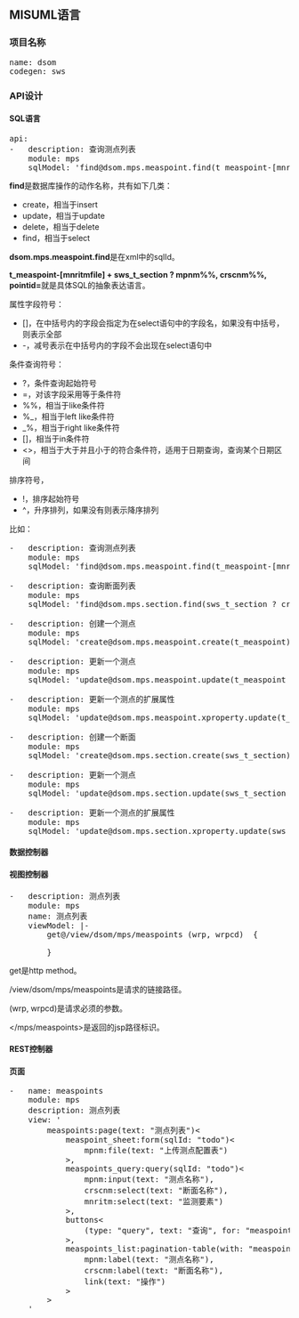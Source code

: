 ## MISUML语言

### 项目名称

<pre>
name: dsom
codegen: sws
</pre>

### API设计

#### SQL语言

<pre>
api:
-   description: 查询测点列表
    module: mps
    sqlModel: 'find@dsom.mps.measpoint.find(t_measpoint-[mnritmfile] + sws_t_section ? mpnm%%, crscnm%%, pointid=)'
</pre>

<b>find</b>是数据库操作的动作名称，共有如下几类：

- create，相当于insert
- update，相当于update
- delete，相当于delete
- find，相当于select

<b>dsom.mps.measpoint.find</b>是在xml中的sqlId。


<b>t_measpoint-[mnritmfile] + sws_t_section ? mpnm%%, crscnm%%, pointid=</b>就是具体SQL的抽象表达语言。

属性字段符号：

- []，在中括号内的字段会指定为在select语句中的字段名，如果没有中括号，则表示全部
- -，减号表示在中括号内的字段不会出现在select语句中

条件查询符号：

- ?，条件查询起始符号
- =，对该字段采用等于条件符
- %%，相当于like条件符
- %_，相当于left like条件符
- _%，相当于right like条件符
- []，相当于in条件符
- <>，相当于大于并且小于的符合条件符，适用于日期查询，查询某个日期区间

排序符号，

- !，排序起始符号
- ^，升序排列，如果没有则表示降序排列 

比如：

<pre>
-   description: 查询测点列表
    module: mps
    sqlModel: 'find@dsom.mps.measpoint.find(t_measpoint-[mnritmfile] + sws_t_section ? mpnm%%, crscnm%%, pointid=)'

-   description: 查询断面列表
    module: mps
    sqlModel: 'find@dsom.mps.section.find(sws_t_section ? crscnm%%, pointid=)'

-   description: 创建一个测点
    module: mps
    sqlModel: 'create@dsom.mps.measpoint.create(t_measpoint)'

-   description: 更新一个测点
    module: mps
    sqlModel: 'update@dsom.mps.measpoint.update(t_measpoint ? pointid=)'

-   description: 更新一个测点的扩展属性
    module: mps
    sqlModel: 'update@dsom.mps.measpoint.xproperty.update(t_measpoint[xproperty] ? pointid=)'

-   description: 创建一个断面
    module: mps
    sqlModel: 'create@dsom.mps.section.create(sws_t_section)'

-   description: 更新一个测点
    module: mps
    sqlModel: 'update@dsom.mps.section.update(sws_t_section ? crsc=)'

-   description: 更新一个测点的扩展属性
    module: mps
    sqlModel: 'update@dsom.mps.section.xproperty.update(sws_t_section[xproperty] ? crsc=)'
</pre>

#### 数据控制器

#### 视图控制器
<pre>
-   description: 测点列表
    module: mps
    name: 测点列表
    viewModel: |-
        get@/view/dsom/mps/measpoints (wrp, wrpcd) </mps/measpoints> {

        }
</pre>

get是http method。

/view/dsom/mps/measpoints是请求的链接路径。

(wrp, wrpcd)是请求必须的参数。

</mps/measpoints>是返回的jsp路径标识。

#### REST控制器

#### 页面

<pre>
-   name: measpoints
    module: mps
    description: 测点列表
    view: '
        measpoints:page(text: "测点列表")<
            measpoint_sheet:form(sqlId: "todo")<
                mpnm:file(text: "上传测点配置表")
            >,
            measpoints_query:query(sqlId: "todo")<
                mpnm:input(text: "测点名称"),
                crscnm:select(text: "断面名称"),
                mnritm:select(text: "监测要素")
            >,
            buttons<
                (type: "query", text: "查询", for: "measpoints_list")
            >,
            measpoints_list:pagination-table(with: "measpoints_query")<
                mpnm:label(text: "测点名称"),
                crscnm:label(text: "断面名称"),
                link(text: "操作")
            >
        >
    '
</pre>